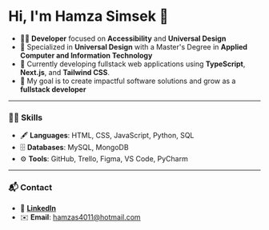 # Hi, I'm Hamza Simsek 👋

- 👨‍💻 **Developer** focused on **Accessibility** and **Universal Design**
- 🌟 Specialized in **Universal Design** with a Master's Degree in **Applied Computer and Information Technology**
- 🌱 Currently developing fullstack web applications using **TypeScript**, **Next.js**, and **Tailwind CSS**.
- 🎯 My goal is to create impactful software solutions and grow as a **fullstack developer**

---

### 🧑‍💻 Skills
- 🖋️ **Languages**: HTML, CSS, JavaScript, Python, SQL
- 🗄️ **Databases**: MySQL, MongoDB
- ⚙️ **Tools**: GitHub, Trello, Figma, VS Code, PyCharm

---

### 📬 Contact
- 📄 [**LinkedIn**](https://www.linkedin.com/in/hamza-simsek-033a14108/)
- ✉️ **Email**: hamzas4011@hotmail.com
